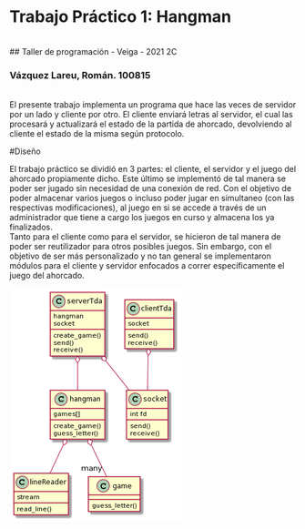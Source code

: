 # Trabajo Práctico 1: Hangman
</br>
## Taller de programación - Veiga - 2021 2C

### Vázquez Lareu, Román. 100815

</br>
El presente trabajo implementa un programa que hace las veces de servidor por un lado y cliente por otro. El cliente enviará letras al servidor, el cual las procesará y actualizará el estado de la partida de ahorcado, devolviendo al cliente el estado de la misma según protocolo.


#Diseño
</br>

El trabajo práctico se dividió en 3 partes: el cliente, el servidor y el juego del ahorcado propiamente dicho. Este último se implementó de tal manera se poder ser jugado sin necesidad de una conexión de red. Con el objetivo de poder almacenar varios juegos o incluso poder jugar en simultaneo (con las respectivas modificaciones), al juego en si se accede a través de un administrador que tiene a cargo los juegos en curso y almacena los ya finalizados.
</br>
Tanto para el cliente como para el servidor, se hicieron de tal manera de poder ser reutilizador para otros posibles juegos. Sin embargo, con el objetivo de ser más personalizado y no tan general se implementaron módulos para el cliente y servidor enfocados a correr específicamente el juego del ahorcado.

![](/classdiagram)
